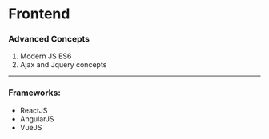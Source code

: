 # Frontend

### Advanced Concepts
1. Modern JS ES6
2. Ajax and Jquery concepts
---

### Frameworks:

* ReactJS
* AngularJS
* VueJS